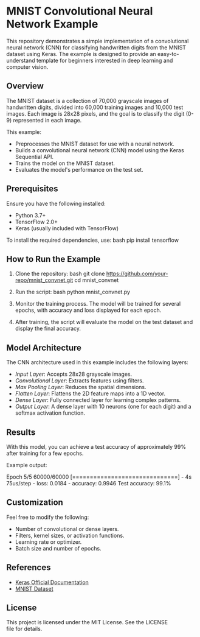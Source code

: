 # MNIST Convolutional Neural Network Example

This repository demonstrates a simple implementation of a convolutional neural network (CNN) for classifying handwritten digits from the MNIST dataset using Keras. The example is designed to provide an easy-to-understand template for beginners interested in deep learning and computer vision.

## Overview

The MNIST dataset is a collection of 70,000 grayscale images of handwritten digits, divided into 60,000 training images and 10,000 test images. Each image is 28x28 pixels, and the goal is to classify the digit (0-9) represented in each image.

This example:
- Preprocesses the MNIST dataset for use with a neural network.
- Builds a convolutional neural network (CNN) model using the Keras Sequential API.
- Trains the model on the MNIST dataset.
- Evaluates the model's performance on the test set.

## Prerequisites

Ensure you have the following installed:
- Python 3.7+
- TensorFlow 2.0+
- Keras (usually included with TensorFlow)

To install the required dependencies, use:
bash
pip install tensorflow


## How to Run the Example

1. Clone the repository:
    bash
    git clone https://github.com/your-repo/mnist_convnet.git
    cd mnist_convnet
    

2. Run the script:
    bash
    python mnist_convnet.py
    

3. Monitor the training process. The model will be trained for several epochs, with accuracy and loss displayed for each epoch.

4. After training, the script will evaluate the model on the test dataset and display the final accuracy.

## Model Architecture

The CNN architecture used in this example includes the following layers:

- *Input Layer*: Accepts 28x28 grayscale images.
- *Convolutional Layer*: Extracts features using filters.
- *Max Pooling Layer*: Reduces the spatial dimensions.
- *Flatten Layer*: Flattens the 2D feature maps into a 1D vector.
- *Dense Layer*: Fully connected layer for learning complex patterns.
- *Output Layer*: A dense layer with 10 neurons (one for each digit) and a softmax activation function.

## Results

With this model, you can achieve a test accuracy of approximately 99% after training for a few epochs.

Example output:

Epoch 5/5
60000/60000 [==============================] - 4s 75us/step - loss: 0.0184 - accuracy: 0.9946
Test accuracy: 99.1%


## Customization

Feel free to modify the following:
- Number of convolutional or dense layers.
- Filters, kernel sizes, or activation functions.
- Learning rate or optimizer.
- Batch size and number of epochs.

## References

- [Keras Official Documentation](https://keras.io/)
- [MNIST Dataset](http://yann.lecun.com/exdb/mnist/)

## License

This project is licensed under the MIT License. See the LICENSE file for details.